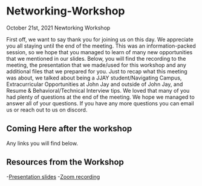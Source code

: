 # Networking-Workshop

October 21st, 2021
Newtorking Workshop

First off, we want to say thank you for joining us on this day. We appreciate you all staying until the end of the meeting. This was an information-packed session, so we hope that you managed to learn of many new opportunities that we mentioned in our slides. Below, you will find the recording to the meeting, the presentation that we made/used for this workshop and any additional files that we prepared for you. Just to recap what this meeting was about, we talked about being a JJAY student/Navigating Campus, Extracurricular Opportunities at John Jay and outside of John Jay, and Resume & Behavioral/Technical Interview tips. We loved that many of you had plenty of questions at the end of the meeting. We hope we managed to answer all of your questions. If you have any more questions you can email us or reach out to us on discord.

## Coming Here after the workshop

Any links you will find below.

## Resources from the Workshop

-[Presentation slides](https://docs.google.com/presentation/d/1bnF9J5w7rTAVfQTNo0x7q-d92B4V_mxaErdVeMhAWG8/edit?usp=sharing)
-[Zoom recording]()

